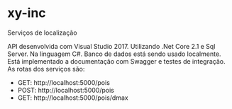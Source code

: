 # xy-inc
Serviços de localização

API desenvolvida com Visual Studio 2017. Utilizando .Net Core 2.1 e Sql Server. Na linguagem C#.
Banco de dados está sendo usado localmente.
Está implementado a documentação com Swagger e testes de integração.
As rotas dos serviços são:
- GET: http://localhost:5000/pois
- POST: http://localhost:5000/pois
- GET: http://localhost:5000/pois/dmax

